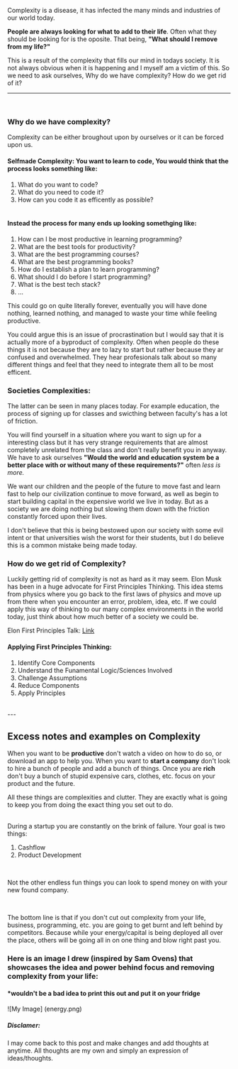 Complexity is a disease, it has infected the many minds and industries of our world today.

**People are always looking for what to add to their life**. Often what they should be looking for is the oposite. That being, **"What should I remove from my life?"**

This is a result of the complexity that fills our mind in todays society. It is not always obvious when it is happening and I myself am a victim of this. So we need to ask ourselves, Why do we have complexity? How do we get rid of it?

---
<br>

### Why do we have complexity?

Complexity can be either broughout upon by ourselves or it can be forced upon us.

#### Selfmade Complexity: You want to learn to code, You would think that the process looks something like:

1. What do you want to code?
2. What do you need to code it?
3. How can you code it as efficently as possible?

#### <br> Instead the process for many ends up looking somethging like:

1. How can I be most productive in learning programming?
2. What are the best tools for productivity?
3. What are the best programming courses?
4. What are the best programming books?
5. How do I establish a plan to learn programming?
6. What should I do before I start programming?
7. What is the best tech stack?
8. ...

This could go on quite literally forever, eventually you will have done nothing, learned nothing, and managed to waste your time while feeling productive. 

You could argue this is an issue of procrastination but I would say that it is actually more of a byproduct of complexity. Often when people do these things it is not because they are to lazy to start but rather because they ar confused and overwhelmed. They hear profesionals talk about so many different things and feel that they need to integrate them all to be most efficent.

### Societies Complexities:

The latter can be seen in many places today. For example education, the process of signing up for classes and swicthing between faculty's has a lot of friction. 

You will find yourself in a situation where you want to sign up for a interesting class but it has very strange requirements that are almost completely unrelated from the class and don't really benefit you in anyway. We have to ask ourselves **"Would the world and education system be a better place with or without many of these requirements?"** often *less is more.*

We want our children and the people of the future to move fast and learn fast to help our civilization continue to move forward, as well as begin to start building capital in the expensive world we live in today. But as a society we are doing nothing but slowing them down with the friction constantly forced upon their lives.

I don't believe that this is being bestowed upon our society with some evil intent or that universities wish the worst for their students, but I do believe this is a common mistake being made today.

### How do we get rid of Complexity?

Luckily getting rid of complexity is not as hard as it may seem. Elon Musk has been in a huge advocate for First Principles Thinking. This idea stems from physics where you go back to the first laws of physics and move up from there when you encounter an error, problem, idea, etc. If we could apply this way of thinking to our many complex environments in the world today, just think about how much better of a society we could be.

[Link]: https://www.youtube.com/watch?v=NV3sBlRgzTI&pp=ygUhZWxvbiB0YWxrcyBhYm91dCBmaXJzdCBwcmluY2lwbGVz

Elon First Principles Talk: [Link]

#### Applying First Principles Thinking:
1. Identify Core Components
2. Understand the Funamental Logic/Sciences Involved
3. Challenge Assumptions
4. Reduce Components 
5. Apply Principles 

<br>
 ---

## Excess notes and examples on Complexity 

When you want to be **productive** don't watch a video on how to do so, or download an app to help you. When you want to **start a company** don't look to hire a bunch of people and add a bunch of things. Once you are **rich** don't buy a bunch of stupid expensive cars, clothes, etc. focus on your product and the future. 

All these things are complexities and clutter. They are exactly what is going to keep you from doing the exact thing you set out to do.  

<br>
During a startup you are constantly on the brink of failure. Your goal is two things:

1. Cashflow
2. Product Development   

<br>

Not the other endless fun things you can look to spend money on with your new found company.
   
<br>

The bottom line is that if you don't cut out complexity from your life, business, programming, etc. you are going to get burnt and left behind by competitors. Because while your energy/capital is being deployed all over the place, others will be going all in on one thing and blow right past you.

### Here is an image I drew (inspired by Sam Ovens) that showcases the idea and power behind focus and removing complexity from your life:
#### *wouldn't be a bad idea to print this out and put it on your fridge
![My Image] (energy.png)

##### Disclamer:

I may come back to this post and make changes and add thoughts at anytime. All thoughts are my own and simply an expression of ideas/thoughts.